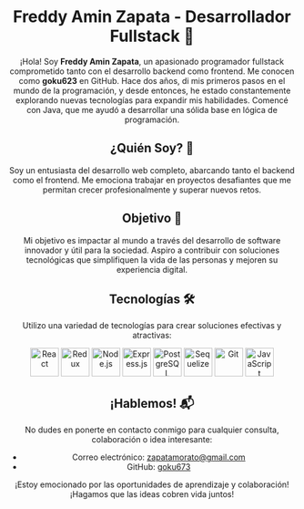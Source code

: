 <div align="center">

# Freddy Amin Zapata - Desarrollador Fullstack 🚀

¡Hola! Soy **Freddy Amin Zapata**, un apasionado programador fullstack comprometido tanto con el desarrollo backend como frontend. Me conocen como **goku623** en GitHub. Hace dos años, di mis primeros pasos en el mundo de la programación, y desde entonces, he estado constantemente explorando nuevas tecnologías para expandir mis habilidades. Comencé con Java, que me ayudó a desarrollar una sólida base en lógica de programación.

## ¿Quién Soy? 🤔

Soy un entusiasta del desarrollo web completo, abarcando tanto el backend como el frontend. Me emociona trabajar en proyectos desafiantes que me permitan crecer profesionalmente y superar nuevos retos.

## Objetivo 🎯

Mi objetivo es impactar al mundo a través del desarrollo de software innovador y útil para la sociedad. Aspiro a contribuir con soluciones tecnológicas que simplifiquen la vida de las personas y mejoren su experiencia digital.

## Tecnologías 🛠️

Utilizo una variedad de tecnologías para crear soluciones efectivas y atractivas:

<div align="center">
  <img src="https://cdn.jsdelivr.net/gh/devicons/devicon/icons/react/react-original.svg" alt="React" width="50" height="50"/>
  <img src="https://cdn.jsdelivr.net/gh/devicons/devicon/icons/redux/redux-original.svg" alt="Redux" width="50" height="50"/>
  <img src="https://cdn.jsdelivr.net/gh/devicons/devicon/icons/nodejs/nodejs-original.svg" alt="Node.js" width="50" height="50"/>
  <img src="https://cdn.jsdelivr.net/gh/devicons/devicon/icons/express/express-original.svg" alt="Express.js" width="50" height="50"/>
  <img src="https://cdn.jsdelivr.net/gh/devicons/devicon/icons/postgresql/postgresql-original.svg" alt="PostgreSQL" width="50" height="50"/>
  <img src="https://cdn.jsdelivr.net/gh/devicons/devicon/icons/sequelize/sequelize-original.svg" alt="Sequelize" width="50" height="50"/>
  <img src="https://cdn.jsdelivr.net/gh/devicons/devicon/icons/git/git-original.svg" alt="Git" width="50" height="50"/>
  <img src="https://cdn.jsdelivr.net/gh/devicons/devicon/icons/javascript/javascript-original.svg" alt="JavaScript" width="50" height="50"/>
</div>

## ¡Hablemos! 📬

No dudes en ponerte en contacto conmigo para cualquier consulta, colaboración o idea interesante:

- Correo electrónico: zapatamorato@gmail.com
- GitHub: [goku673](https://github.com/goku673)

¡Estoy emocionado por las oportunidades de aprendizaje y colaboración! ¡Hagamos que las ideas cobren vida juntos!

</div>
